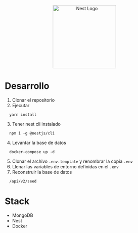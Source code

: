 <p align="center">
  <a href="http://nestjs.com/" target="blank"><img src="https://nestjs.com/img/logo-small.svg" width="200" alt="Nest Logo" /></a>
</p>

# Desarrollo
1. Clonar el repositorio
2. Ejecutar
```
  yarn install
```
3. Tener nest cli instalado
```
  npm i -g @nestjs/cli
```
4. Levantar la base de datos
```
  docker-compose up -d
```
5. Clonar el archivo ```.env.template``` y renombrar la copia ```.env```
6. Llenar las variables de entorno definidas en el ```.env```
7. Reconstruir la base de datos
```
  /api/v2/seed
```

# Stack
* MongoDB
* Nest
* Docker